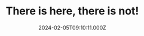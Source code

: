 ---
title: "There is here, there is not!"
date: "2024-02-05T09:10:11.000Z"
slug: "search"
navigation:
  title: "Search"
---